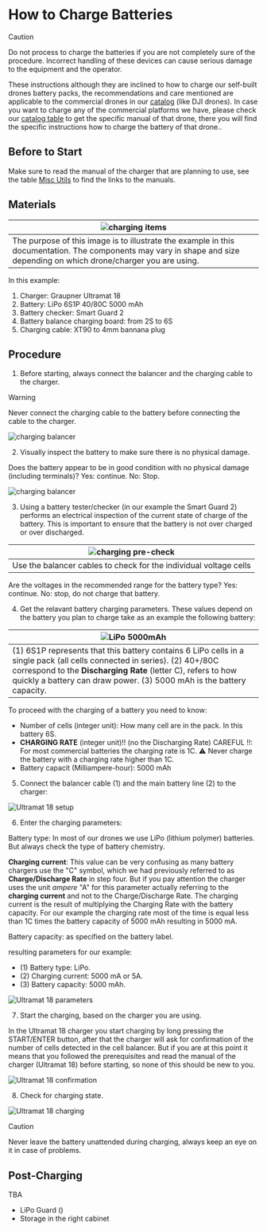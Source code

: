 # How to Charge Batteries

> [!CAUTION]
> Do not process to charge the batteries if you are not completely sure of the procedure. Incorrect handling of these devices can cause serious damage to the equipment and the operator.

These instructions although they are inclined to how to charge our self-built drones battery packs, the recommendations and care mentioned are applicable to the commercial drones in our [catalog](/#drones) (like DJI drones). In case you want to charge any of the commercial platforms we have, please check our [catalog table](/#drones) to get the specific manual of that drone, there you will find the specific instructions how to charge the battery of that drone..

## Before to Start

Make sure to read the manual of the charger that are planning to use, see the table [Misc Utils](/#misc-utils) to find the links to the manuals.

## Materials

| ![charging items](/assets/charging-batteries/items.jpeg)                                                                                                                |
|-------------------------------------------------------------------------------------------------------------------------------------------------------------------------|
| The purpose of this image is to illustrate the example in this documentation. The components may vary in shape and size depending on which drone/charger you are using. |

In this example:
1. Charger: Graupner Ultramat 18
2. Battery: LiPo 6S1P 40/80C 5000 mAh
3. Battery checker: Smart Guard 2
4. Battery balance charging board: from 2S to 6S
5. Charging cable: XT90 to 4mm bannana plug

## Procedure

1. Before starting, always connect the balancer and the charging cable to the charger.

> [!WARNING]
> Never connect the charging cable to the battery before connecting the cable to the charger.

![charging balancer](/assets/charging-batteries/Ultramat-18-balancing.jpeg)

2. Visually inspect the battery to make sure there is no physical damage.

Does the battery appear to be in good condition with no physical damage (including terminals)? Yes: continue. No: Stop.

![charging balancer](/assets/charging-batteries/lipo-example-5000mAh.jpeg)

3. Using a battery tester/checker (in our example the Smart Guard 2) performs an electrical inspection of the current state of charge of the battery. This is important to ensure that the battery is not over charged or over discharged.

| ![charging pre-check](/assets/charging-batteries/battery-precheck.jpeg) |
|-------------------------------------------------------------------------|
| Use the balancer cables to check for the individual voltage cells       |

Are the voltages in the recommended range for the battery type? Yes: continue. No: stop, do not charge that battery.

4. Get the relavant battery charging parameters. These values depend on the battery you plan to charge take as an example the following battery:

| ![LiPo 5000mAh](/assets/charging-batteries/lipo-example-5000mAh.jpeg)                                                                                                                                                                                              |
|--------------------------------------------------------------------------------------------------------------------------------------------------------------------------------------------------------------------------------------------------------------------|
| (1) 6S1P represents that this battery contains 6 LiPo cells in a single pack (all cells connected in series). (2) 40+/80C correspond to the **Discharging Rate** (letter C), refers to how quickly a battery can draw power. (3) 5000 mAh is the battery capacity. |

To proceed with the charging of a battery you need to know:
- Number of cells (integer unit): How many cell are in the pack. In this battery 6S.
- **CHARGING RATE** (integer unit)!! (no the Discharging Rate) CAREFUL !!: For most commercial batteries the charging rate is 1C. ⚠️ Never charge the battery with a charging rate higher than 1C.
- Battery capacit (Milliampere-hour): 5000 mAh 

5. Connect the balancer cable (1) and the main battery line (2) to the charger:

![Ultramat 18 setup](/assets/charging-batteries/Ultramat-18-setup.jpeg)

6. Enter the charging parameters:

Battery type: In most of our drones we use LiPo (lithium polymer) batteries. But always check the type of battery chemistry.

**Charging current**: This value can be very confusing as many battery chargers use the "C" symbol, which we had previously referred to as **Charge/Discharge Rate** in step four. But if you pay attention the charger uses the unit *ampere* "A" for this parameter actually referring to the **charging current** and not to the Charge/Discharge Rate. The charging current is the result of multiplying the Charging Rate with the battery capacity. For our example the charging rate most of the time is equal less than 1C times the battery capacity of 5000 mAh resulting in 5000 mA.

Battery capacity: as specified on the battery label.

resulting parameters for our example: 
- (1) Battery type: LiPo.
- (2) Charging current: 5000 mA or 5A.
- (3) Battery capacity: 5000 mAh.

![Ultramat 18 parameters](/assets/charging-batteries/Ultramat-18-pameters.jpeg)

7. Start the charging, based on the charger you are using.

In the Ultramat 18 charger you start charging by long pressing the START/ENTER button, after that the charger will ask for confirmation of the number of cells detected in the cell balancer. But if you are at this point it means that you followed the prerequisites and read the manual of the charger (Ultramat 18) before starting, so none of this should be new to you.

![Ultramat 18 confirmation](/assets/charging-batteries/Ultramat-18-confirmation.jpeg)

8. Check for charging state.

![Ultramat 18 charging](/assets/charging-batteries/Ultramat-18-charging.jpeg)

> [!CAUTION]
> Never leave the battery unattended during charging, always keep an eye on it in case of problems.

## Post-Charging

TBA

- LiPo Guard ()
- Storage in the right cabinet
